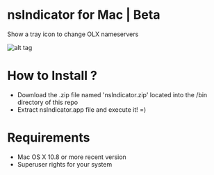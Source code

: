 nsIndicator for Mac | Beta
===============

Show a tray icon to change OLX nameservers

![alt tag](https://raw.githubusercontent.com/olx-inc/nsindicator-mac/master/images/screenshot.png)

How to Install ?
===============

- Download the .zip file named 'nsIndicator.zip' located into the /bin directory of this repo
- Extract nsIndicator.app file and execute it! =)

Requirements
===============
- Mac OS X 10.8 or more recent version
- Superuser rights for your system
